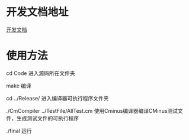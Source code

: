 # 开发文档地址

[开发文档](https://blog.csdn.net/dsaaf21/article/details/104091245)

# 使用方法

cd Code  进入源码所在文件夹

make  编译

cd ../Release/  进入编译器可执行程序文件夹

./CmCompiler   ../TestFile/AllTest.cm     使用Cminus编译器编译CMinus测试文件，生成测试文件的可执行程序

./final   运行